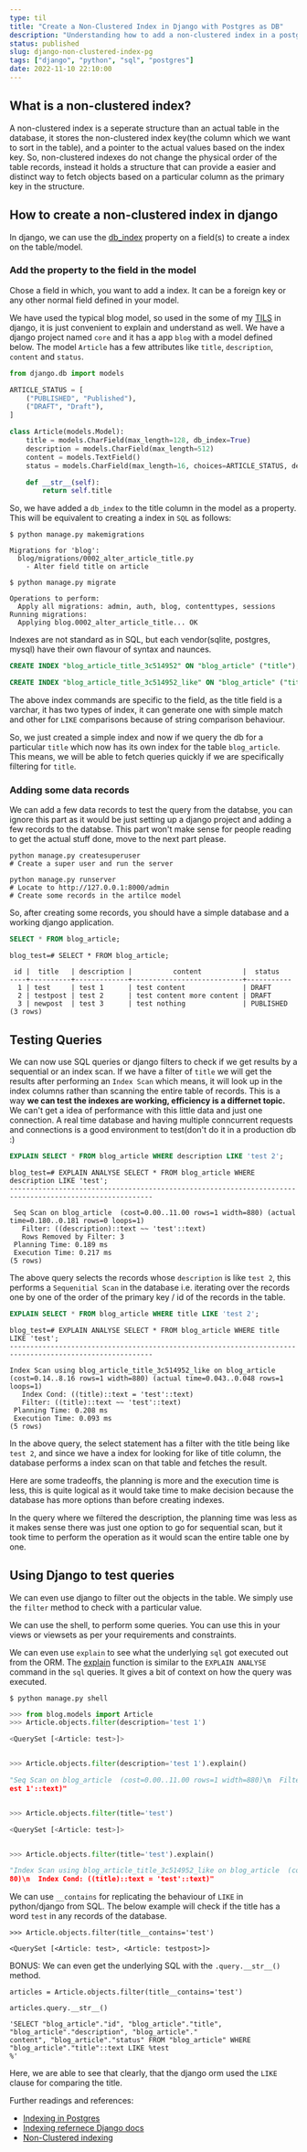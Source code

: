 ```yaml
---
type: til
title: "Create a Non-Clustered Index in Django with Postgres as DB"
description: "Understanding how to add a non-clustered index in a postgres database in a django project."
status: published
slug: django-non-clustered-index-pg
tags: ["django", "python", "sql", "postgres"]
date: 2022-11-10 22:10:00
---
```


## What is a non-clustered index?

A non-clustered index is a seperate structure than an actual table in the database, it stores the non-clustered index key(the column which we want to sort in the table), and a pointer to the actual values based on the index key. So, non-clustered indexes do not change the physical order of the table records, instead it holds a structure that can provide a easier and distinct way to fetch objects based on a particular column as the primary key in the structure.

## How to create a non-clustered index in django

In django, we can use the [db_index](https://docs.djangoproject.com/en/4.1/ref/models/indexes/) property on a field(s) to create a index on the table/model. 

### Add the property to the field in the model

Chose a field in which, you want to add a index. It can be a foreign key or any other normal field defined in your model.

We have used the typical blog model, so used in the some of my [TILS](https://www.meetgor.com/tils/) in django, it is just convenient to explain and understand as well. We have a django project named `core` and it has a app `blog` with a model defined below. The model `Article` has a few attributes like `title`, `description`, `content` and `status`.

```python
from django.db import models

ARTICLE_STATUS = [
    ("PUBLISHED", "Published"),
    ("DRAFT", "Draft"),
]

class Article(models.Model):
    title = models.CharField(max_length=128, db_index=True)
    description = models.CharField(max_length=512)
    content = models.TextField()
    status = models.CharField(max_length=16, choices=ARTICLE_STATUS, default="DRAFT")

    def __str__(self):
        return self.title
```

So, we have added a `db_index` to the title column in the model as a property. This will be equivalent to creating a index in `SQL` as follows:

```
$ python manage.py makemigrations

Migrations for 'blog':
  blog/migrations/0002_alter_article_title.py
    - Alter field title on article
```

```
$ python manage.py migrate

Operations to perform:
  Apply all migrations: admin, auth, blog, contenttypes, sessions
Running migrations:
  Applying blog.0002_alter_article_title... OK

```

Indexes are not standard as in SQL, but each vendor(sqlite, postgres, mysql) have their own flavour of syntax and naunces.

```sql
CREATE INDEX "blog_article_title_3c514952" ON "blog_article" ("title");

CREATE INDEX "blog_article_title_3c514952_like" ON "blog_article" ("title" varchar_pattern_ops);
```

The above index commands are specific to the field, as the title field is a varchar, it has two types of index, it can generate one with simple match and other for `LIKE` comparisons because of string comparison behaviour.

So, we just created a simple index and now if we query the db for a particular `title` which now has its own index for the table `blog_article`. This means, we will be able to fetch queries quickly if we are specifically filtering for `title`.

### Adding some data records

We can add a few data records to test the query from the databse, you can ignore this part as it would be just setting up a django project and adding a few records to the databse. This part won't make sense for people reading to get the actual stuff done, move to the next part please.

```
python manage.py createsuperuser
# Create a super user and run the server

python manage.py runserver
# Locate to http://127.0.0.1:8000/admin
# Create some records in the artilce model
```

So, after creating some records, you should have a simple database and a working django application.

```sql
SELECT * FROM blog_article;
```
```
blog_test=# SELECT * FROM blog_article;

 id |  title   | description |          content          |  status   
----+----------+-------------+---------------------------+-----------
  1 | test     | test 1      | test content              | DRAFT
  2 | testpost | test 2      | test content more content | DRAFT
  3 | newpost  | test 3      | test nothing              | PUBLISHED
(3 rows)
```

## Testing Queries

We can now use SQL queries or django filters to check if we get results by a sequential or an index scan. If we have a filter of `title` we will get the results after performing an `Index Scan` which means, it will look up in the index columns rather than scanning the entire table of records. This is a way **we can test the indexes are working, efficiency is a differnet topic.** We can't get a idea of performance with this little data and just one connection. A real time database and having multiple conncurrent requests and connections is a good environment to test(don't do it in a production db :)


```sql
EXPLAIN SELECT * FROM blog_article WHERE description LIKE 'test 2';
```

```
blog_test=# EXPLAIN ANALYSE SELECT * FROM blog_article WHERE description LIKE 'test';
---------------------------------------------------------------------------------------------------------

 Seq Scan on blog_article  (cost=0.00..11.00 rows=1 width=880) (actual time=0.180..0.181 rows=0 loops=1)
   Filter: ((description)::text ~~ 'test'::text)
   Rows Removed by Filter: 3
 Planning Time: 0.189 ms
 Execution Time: 0.217 ms
(5 rows)

```

The above query selects the records whose `description` is like `test 2`, this performs a `Sequenitial Scan` in the database i.e. iterating over the records one by one of the order of the primary key / id of the records in the table. 

```sql
EXPLAIN SELECT * FROM blog_article WHERE title LIKE 'test 2';
```

```
blog_test=# EXPLAIN ANALYSE SELECT * FROM blog_article WHERE title LIKE 'test';
---------------------------------------------------------------------------------------------------------

Index Scan using blog_article_title_3c514952_like on blog_article  (cost=0.14..8.16 rows=1 width=880) (actual time=0.043..0.048 rows=1 loops=1)
   Index Cond: ((title)::text = 'test'::text)
   Filter: ((title)::text ~~ 'test'::text)
 Planning Time: 0.208 ms
 Execution Time: 0.093 ms
(5 rows)
```

In the above query, the select statement has a filter with the title being like `test 2`, and since we have a index for looking for like of title column, the database performs a index scan on that table and fetches the result.

Here are some tradeoffs, the planning is more and the execution time is less, this is quite logical as it would take time to make decision because the database has more options than before creating indexes.

In the query where we filtered the description, the planning time was less as it makes sense there was just one option to go for sequential scan, but it took time to perform the operation as it would scan the entire table one by one.

## Using Django to test queries

We can even use django to filter out the objects in the table. We simply use the `filter` method to check with a particular value.

We can use the shell, to perform some queries. You can use this in your views or viewsets as per your requirements and constraints.

We can even use `explain` to see what the underlying `sql` got executed out from the ORM. The [explain](https://docs.djangoproject.com/en/3.1/ref/models/querysets/#explain) function is similar to the `EXPLAIN ANALYSE` command in the `sql` queries. It gives a bit of context on how the query was executed.

```
$ python manage.py shell
```

```python
>>> from blog.models import Article                                                                
>>> Article.objects.filter(description='test 1')                                                   

<QuerySet [<Article: test>]>                                                                       


>>> Article.objects.filter(description='test 1').explain()                                         

"Seq Scan on blog_article  (cost=0.00..11.00 rows=1 width=880)\n  Filter: ((description)::text = 't
est 1'::text)"                                                                                     


>>> Article.objects.filter(title='test')                                                           

<QuerySet [<Article: test>]>                                                                       


>>> Article.objects.filter(title='test').explain()                                                 

"Index Scan using blog_article_title_3c514952_like on blog_article  (cost=0.14..8.16 rows=1 width=8
80)\n  Index Cond: ((title)::text = 'test'::text)"                                                 

```

We can use `__contains` for replicating the behaviour of `LIKE` in python/django from SQL. The below example will check if the title has a word `test` in any records of the database.

```
>>> Article.objects.filter(title__contains='test')

<QuerySet [<Article: test>, <Article: testpost>]> 
```

BONUS: We can even get the underlying SQL with the `.query.__str__()` method. 

```
articles = Article.objects.filter(title__contains='test')

articles.query.__str__()
```

```
'SELECT "blog_article"."id", "blog_article"."title", "blog_article"."description", "blog_article"."
content", "blog_article"."status" FROM "blog_article" WHERE "blog_article"."title"::text LIKE %test
%'
```

Here, we are able to see that clearly, that the django orm used the `LIKE` clause for comparing the title.

Further readings and references: 

- [Indexing in Postgres](https://medium.com/geekculture/indexing-in-postgres-db-4cf502ce1b4e)
- [Indexing refernece Django docs](https://docs.djangoproject.com/en/4.1/ref/models/indexes/)
- [Non-Clustered indexing](https://gudevsoc.com/what-is-non-clustered-index-in-sql-with-example/)
